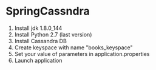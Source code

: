 # SpringCassndra
1. Install jdk 1.8.0_144 
2. Install Python 2.7 (last version)
3. Install Cassandra DB
4. Create keyspace with name "books_keyspace"
5. Set your value of parameters in application.properties
6. Launch application